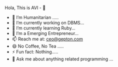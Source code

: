 Hola, This is AVI - 👋

- 🤔 I’m Humanitarian .....
- 🔭 I’m currently working on DBMS...
- 🌱 I’m currently learning Ruby...
- 👯 I’m a Emerging Entrepreneur...
- 📫 Reach me at: ceo@gepton.com
- 😄 No Coffee, No Tea .....
- ⚡ Fun fact: Nothing.....
- 💬 Ask me about anything related programming ...
